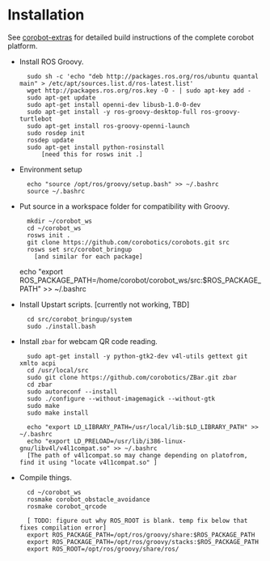 # Installation

See [corobot-extras](https://github.com/corobotics/corobot-extras) for detailed build instructions of the complete corobot platform.

- Install ROS Groovy.

		sudo sh -c 'echo "deb http://packages.ros.org/ros/ubuntu quantal main" > /etc/apt/sources.list.d/ros-latest.list'
        wget http://packages.ros.org/ros.key -O - | sudo apt-key add -
        sudo apt-get update
        sudo apt-get install openni-dev libusb-1.0-0-dev
        sudo apt-get install -y ros-groovy-desktop-full ros-groovy-turtlebot
        sudo apt-get install ros-groovy-openni-launch
		sudo rosdep init
		rosdep update
		sudo apt-get install python-rosinstall 
			[need this for rosws init .]
		
- Environment setup

		echo "source /opt/ros/groovy/setup.bash" >> ~/.bashrc
		source ~/.bashrc

- Put source in a workspace folder for compatibility with Groovy.

        mkdir ~/corobot_ws
        cd ~/corobot_ws
        rosws init .
        git clone https://github.com/corobotics/corobots.git src
        rosws set src/corobot_bringup
          [and similar for each package]
	echo "export ROS_PACKAGE_PATH=/home/corobot/corobot_ws/src:$ROS_PACKAGE_PATH" >> ~/.bashrc

- Install Upstart scripts. [currently not working, TBD]

        cd src/corobot_bringup/system
        sudo ./install.bash
        
- Install `zbar` for webcam QR code reading.

        sudo apt-get install -y python-gtk2-dev v4l-utils gettext git xmlto acpi
        cd /usr/local/src
        sudo git clone https://github.com/corobotics/ZBar.git zbar
        cd zbar
        sudo autoreconf --install
        sudo ./configure --without-imagemagick --without-gtk
        sudo make
        sudo make install
        
        echo "export LD_LIBRARY_PATH=/usr/local/lib:$LD_LIBRARY_PATH" >> ~/.bashrc
        echo "export LD_PRELOAD=/usr/lib/i386-linux-gnu/libv4l/v4l1compat.so" >> ~/.bashrc
        [The path of v4l1compat.so may change depending on platofrom, find it using "locate v4l1compat.so" ]

		
- Compile things.

        cd ~/corobot_ws
        rosmake corobot_obstacle_avoidance
        rosmake corobot_qrcode
        
        [ TODO: figure out why ROS_ROOT is blank. temp fix below that fixes compilation error]
        export ROS_PACKAGE_PATH=/opt/ros/groovy/share:$ROS_PACKAGE_PATH
        export ROS_PACKAGE_PATH=/opt/ros/groovy/stacks:$ROS_PACKAGE_PATH
        export ROS_ROOT=/opt/ros/groovy/share/ros/
